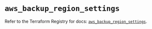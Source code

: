 # `aws_backup_region_settings`

Refer to the Terraform Registry for docs: [`aws_backup_region_settings`](https://registry.terraform.io/providers/hashicorp/aws/5.38.0/docs/resources/backup_region_settings).
